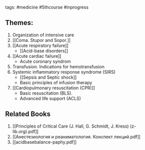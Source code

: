 tags: #medicine #5thcourse #inprogress

## Themes:
1. Organization of intensive care
2. [[Coma. Stupor and Sopor.]]
3. [[Acute respiratory failure]]
	- [[Acid-base disorders]]
4. [[Acute cardiac failure]]
	- Acute coronary syndrom
5. Transfusion. Indications for hemotransfusion
6. Systemic inflammatory response syndrome (SIRS)
	- [[Sepsis and Septic shock]]
	- Basic principles of infusion therapy
7. [[Cardiopulmonary resuscitation (CPR)]]
	 - Basic resuscitation (BLS). 
	 - Advanced life support (ACLS)

## Related Books
1. [[Principles of Critical Care (J. Hall, G. Schmidt, J. Kress) (z-lib.org).pdf]]
2. [[Анестезиология и реаниматология. Конспект лекций.pdf]]
3. [[acidbasebalance-paphy.pdf]]
